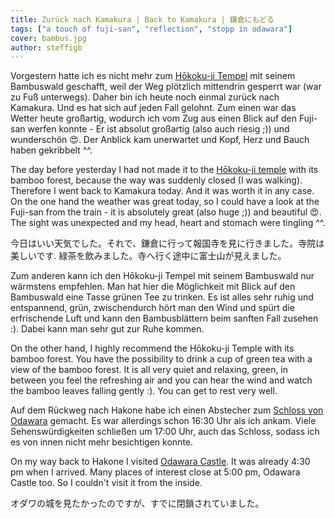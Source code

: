 ```yaml
---
title: Zurück nach Kamakura | Back to Kamakura | 鎌倉にもどる
tags: ["a touch of fuji-san", "reflection", "stopp in odawara"]
cover: bambus.jpg
author: steffigb
---
```


<re-img src="bambus.jpg" title="Hōkoku-ji Temple with bamboo forest"></re-img>

 

Vorgestern hatte ich es nicht mehr zum <a href="https://houkokuji.or.jp/" target="_blank" rel="noopener noreferrer">Hōkoku-ji Tempel</a> mit seinem Bambuswald geschafft, weil der Weg plötzlich mittendrin gesperrt war (war zu Fuß unterwegs). Daher bin ich heute noch einmal zurück nach Kamakura. Und es hat sich auf jeden Fall gelohnt. Zum einen war das Wetter heute großartig, wodurch ich vom Zug aus einen Blick auf den Fuji-san werfen konnte - Er ist absolut großartig (also auch riesig ;)) und wunderschön :heart_eyes:. Der Anblick kam unerwartet und Kopf, Herz und Bauch haben gekribbelt ^^.

The day before yesterday I had not made it to the <a href="https://houkokuji.or.jp/" target="_blank" rel="noopener noreferrer">Hōkoku-ji temple</a> with its bamboo forest, because the way was suddenly closed (I was walking). Therefore I went back to Kamakura today. And it was worth it in any case. On the one hand the weather was great today, so I could have a look at the Fuji-san from the train - it is absolutely great (also huge ;)) and beautiful :heart_eyes:. The sight was unexpected and my head, heart and stomach were tingling ^^.

今日はいい天気でした。それで、鎌倉に行って報国寺を見に行きました。寺院は美しいです. 緑茶を飲みました。寺へ行く途中に富士山が見えました。

<re-img src="zen.jpg" title="Hōkoku-ji Temple zen garden "></re-img>

Zum anderen kann ich den Hōkoku-ji Tempel mit seinem Bambuswald nur wärmstens empfehlen. Man hat hier die Möglichkeit mit Blick auf den Bambuswald eine Tasse grünen Tee zu trinken. Es ist alles sehr ruhig und entspannend, grün, zwischendurch hört man den Wind und spürt die erfrischende Luft und kann den Bambusblättern beim sanften Fall zusehen :). Dabei kann man sehr gut zur Ruhe kommen. 

On the other hand, I highly recommend the Hōkoku-ji Temple with its bamboo forest.
You have the possibility to drink a cup of green tea with a view of the bamboo forest. It is all very quiet and relaxing, green, in between you feel the refreshing air and you can hear the wind and watch the bamboo leaves falling gently :). You can get to rest very well. 

<re-img src="castle.jpg" title="Odawara Castle"></re-img>

Auf dem Rückweg nach Hakone habe ich einen Abstecher zum <a href="https://odawaracastle.com/" target="_blank" rel="noopener noreferrer">Schloss von Odawara</a> gemacht. Es war allerdings schon 16:30 Uhr als ich ankam. Viele Sehenswürdigkeiten schließen um 17:00 Uhr, auch das Schloss, sodass ich es von innen nicht mehr besichtigen konnte. 

On my way back to Hakone I visited <a href="https://odawaracastle.com/" target="_blank" rel="noopener noreferrer">Odawara Castle</a>. It was already 4:30 pm when I arrived. Many places of interest close at 5:00 pm, Odawara Castle too. So I couldn't visit it from the inside. 

オダワの城を見たかったのですが、すでに閉鎖されていました。

